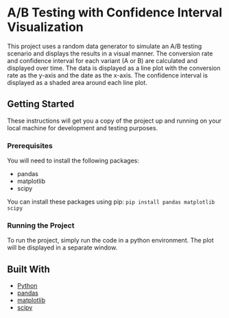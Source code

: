 # A/B Testing with Confidence Interval Visualization

This project uses a random data generator to simulate an A/B testing scenario and displays the results in a visual manner.
The conversion rate and confidence interval for each variant (A or B) are calculated and displayed over time. 
The data is displayed as a line plot with the conversion rate as the y-axis and the date as the x-axis. The confidence interval is displayed as a shaded area around each line plot.

## Getting Started

These instructions will get you a copy of the project up and running on your local machine for development and testing purposes.

### Prerequisites

You will need to install the following packages:
- pandas
- matplotlib
- scipy

You can install these packages using pip: `pip install pandas matplotlib scipy`

### Running the Project

To run the project, simply run the code in a python environment. The plot will be displayed in a separate window.

## Built With

- [Python](https://www.python.org/)
- [pandas](https://pandas.pydata.org/)
- [matplotlib](https://matplotlib.org/)
- [scipy](https://www.scipy.org/)
